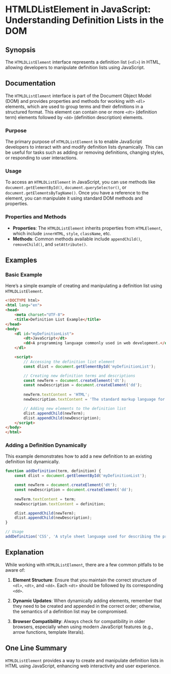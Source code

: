 <!--
Meta Description: # HTMLDListElement in JavaScript: Understanding Definition Lists in the DOM ## Synopsis The `HTMLDListElement` interface represents a definition list ...
Meta Keywords: definition, document, htmldlistelement, javascript, html
-->

# HTMLDListElement in JavaScript: Understanding Definition Lists in the DOM

## Synopsis
The `HTMLDListElement` interface represents a definition list (`<dl>`) in HTML, allowing developers to manipulate definition lists using JavaScript.

## Documentation
The `HTMLDListElement` interface is part of the Document Object Model (DOM) and provides properties and methods for working with `<dl>` elements, which are used to group terms and their definitions in a structured format. This element can contain one or more `<dt>` (definition term) elements followed by `<dd>` (definition description) elements.

### Purpose
The primary purpose of `HTMLDListElement` is to enable JavaScript developers to interact with and modify definition lists dynamically. This can be useful for tasks such as adding or removing definitions, changing styles, or responding to user interactions.

### Usage
To access an `HTMLDListElement` in JavaScript, you can use methods like `document.getElementById()`, `document.querySelector()`, or `document.getElementsByTagName()`. Once you have a reference to the element, you can manipulate it using standard DOM methods and properties.

### Properties and Methods
- **Properties**: The `HTMLDListElement` inherits properties from `HTMLElement`, which include `innerHTML`, `style`, `className`, etc.
- **Methods**: Common methods available include `appendChild()`, `removeChild()`, and `setAttribute()`.

## Examples

### Basic Example
Here’s a simple example of creating and manipulating a definition list using `HTMLDListElement`.

```html
<!DOCTYPE html>
<html lang="en">
<head>
    <meta charset="UTF-8">
    <title>Definition List Example</title>
</head>
<body>
    <dl id="myDefinitionList">
        <dt>JavaScript</dt>
        <dd>A programming language commonly used in web development.</dd>
    </dl>

    <script>
        // Accessing the definition list element
        const dlist = document.getElementById('myDefinitionList');

        // Creating new definition terms and descriptions
        const newTerm = document.createElement('dt');
        const newDescription = document.createElement('dd');
        
        newTerm.textContent = 'HTML';
        newDescription.textContent = 'The standard markup language for creating web pages.';

        // Adding new elements to the definition list
        dlist.appendChild(newTerm);
        dlist.appendChild(newDescription);
    </script>
</body>
</html>
```

### Adding a Definition Dynamically
This example demonstrates how to add a new definition to an existing definition list dynamically.

```javascript
function addDefinition(term, definition) {
    const dlist = document.getElementById('myDefinitionList');

    const newTerm = document.createElement('dt');
    const newDescription = document.createElement('dd');
    
    newTerm.textContent = term;
    newDescription.textContent = definition;

    dlist.appendChild(newTerm);
    dlist.appendChild(newDescription);
}

// Usage
addDefinition('CSS', 'A style sheet language used for describing the presentation of a document written in HTML or XML.');
```

## Explanation
While working with `HTMLDListElement`, there are a few common pitfalls to be aware of:

1. **Element Structure**: Ensure that you maintain the correct structure of `<dl>`, `<dt>`, and `<dd>`. Each `<dt>` should be followed by its corresponding `<dd>`.
   
2. **Dynamic Updates**: When dynamically adding elements, remember that they need to be created and appended in the correct order; otherwise, the semantics of a definition list may be compromised.

3. **Browser Compatibility**: Always check for compatibility in older browsers, especially when using modern JavaScript features (e.g., arrow functions, template literals).

## One Line Summary
`HTMLDListElement` provides a way to create and manipulate definition lists in HTML using JavaScript, enhancing web interactivity and user experience.